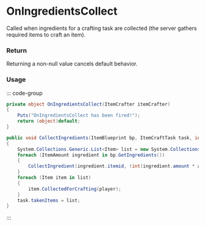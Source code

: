 # OnIngredientsCollect
<Badge type="info" text="Crafting"/>[<Badge type="danger" text="Carbon Compatible"/>](https://github.com/CarbonCommunity/Carbon)[<Badge type="warning" text="Oxide Compatible"/>](https://github.com/OxideMod/Oxide.Rust)
Called when ingredients for a crafting task are collected (the server gathers required items to craft an item).

### Return
Returning a non-null value cancels default behavior.

### Usage
::: code-group
```csharp [Example]
private object OnIngredientsCollect(ItemCrafter itemCrafter)
{
	Puts("OnIngredientsCollect has been fired!");
	return (object)default;
}
```
```csharp [Source — Assembly-CSharp @ ItemCrafter]
public void CollectIngredients(ItemBlueprint bp, ItemCraftTask task, int amount = 1, BasePlayer player = null)
{
	System.Collections.Generic.List<Item> list = new System.Collections.Generic.List<Item>();
	foreach (ItemAmount ingredient in bp.GetIngredients())
	{
		CollectIngredient(ingredient.itemid, (int)ingredient.amount * amount, list);
	}
	foreach (Item item in list)
	{
		item.CollectedForCrafting(player);
	}
	task.takenItems = list;
}

```
:::

